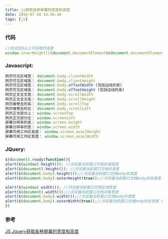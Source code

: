 ```yaml
---
title: js获取各种屏幕的宽度和高度
date: 2016-07-20 14:36:36
tags: [js]
---
```

### 代码
```javascript
//测试IE8以上可获取的高度
window.innerHeight||(document.documentElement&&document.documentElement.clientHeight)||document.body.clientHeight 
```
<!-- more -->
### Javascript:
```javascript
网页可见区域宽： document.body.clientWidth
网页可见区域高： document.body.clientHeight
网页可见区域宽： document.body.offsetWidth (包括边线的宽)
网页可见区域高： document.body.offsetHeight (包括边线的高)
网页正文全文宽： document.body.scrollWidth
网页正文全文高： document.body.scrollHeight
网页被卷去的高： document.body.scrollTop
网页被卷去的左： document.body.scrollLeft
网页正文部分上： window.screenTop
网页正文部分左： window.screenLeft
屏幕分辨率的高： window.screen.height
屏幕分辨率的宽： window.screen.width
屏幕可用工作区高度： window.screen.availHeight
屏幕可用工作区宽度： window.screen.availWidth
```

### JQuery:
```javascript
$(document).ready(function(){
alert($(window).height()); //浏览器当前窗口可视区域高度
alert($(document).height()); //浏览器当前窗口文档的高度
alert($(document.body).height());//浏览器当前窗口文档body的高度
alert($(document.body).outerHeight(true));//浏览器当前窗口文档body的总高度 包括border padding margin

alert($(window).width()); //浏览器当前窗口可视区域宽度
alert($(document).width());//浏览器当前窗口文档对象宽度
alert($(document.body).width());//浏览器当前窗口文档body的宽度
alert($(document.body).outerWidth(true));//浏览器当前窗口文档body的总宽度 包括border padding margin
})
```

### 参考
[JS,Jquery获取各种屏幕的宽度和高度](http://www.cnblogs.com/xiaopin/archive/2012/03/26/2418152.html)
